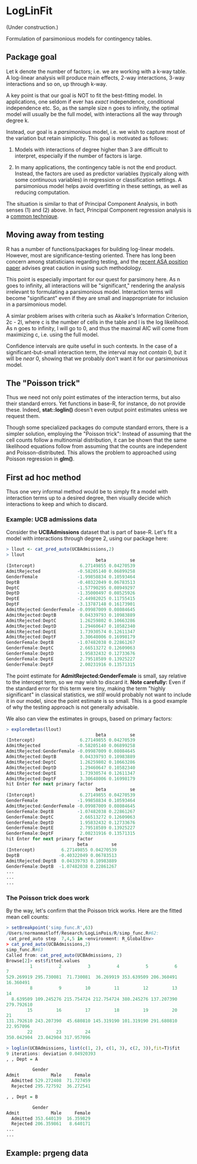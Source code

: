 
# LogLinFit

(Under construction.)

Formulation of parsimonious models for contingency tables.

## Package goal

Let k denote the number of factors; i.e. we are working with a k-way
table.  A log-linear analysis will produce main effects, 2-way
interactions, 3-way interactions and so on, up through k-way.

A key point is that our goal is NOT to fit the best-fitting model.  In
applications, one seldom if ever has *exact* independence, conditional
independence etc.  So, as the sample size n goes to infinity, the optimal
model will usually be the full model, with interactions all the way
through degree k.  

Instead, our goal is a *parsimonious* model, i.e. we wish to capture
most of the variation but retain simplicity.  This goal is motivated as
follows:

1. Models with interactions of degree higher than 3 are difficult to
  interpret, especially if the number of factors is large.

2. In many applications, the contingency table is not the end product.
   Instead, the factors are used as predictor variables (typically along
with some continuous variables) in regression or classification
settings.  A parsimonious model helps avoid overfitting in these
settings, as well as reducing computation.

The situation is similar to that of Principal Component Analysis, in
both senses (1) and (2) above.  In fact, Principal Component regression
analysis is a 
[common technique](http://www.win-vector.com/blog/2016/05/pcr_part1_xonly/).

## Moving away from testing 

R has a number of functions/packages for building log-linear models.
However, most are significance-testing oriented.  There has long
been concern among statisticians regarding testing, and the 
[recent ASA position paper](https://amstat.tandfonline.com/doi/full/10.1080/00031305.2016.1154108#.XWoK5fxlA5k)
advises great caution in using such methodology.

This point is especially important for our quest for parsimony here.  As
n goes to infinity, all interactions will be "significant," rendering
the analysis irrelevant to formulating a parsimonious model.
Interaction terms will become "significant" even if they are small and
inapproprriate for inclusion in a parsimonious model.

A simlar problem arises with criteria such as Akaike's Information
Criterion, 2c - 2l, where c is the number of cells in the table and l is
the log likelihood.  As n goes to  infinity, l will go to 0, and thus
the maximal AIC will come from maximizing c, i.e. using the full
model.

Confidence intervals are quite useful in such contexts.  In the case of
a significant-but-small interaction term, the interval may not *contain*
0, but it will be *near* 0, showing that we probably don't want it for
our parsimonious model.

## The "Poisson trick"

Thus we need not only point estimates of the interaction terms, but also
their standard errors.  Yet functions in base-R, for instance, do not
provide these.  Indeed, **stat::loglin()** doesn't even output point
estimates unless we request them.

Though some specialized packages do compute standard errors, there is a
simpler solution, employing the "Poisson trick":  Instead of assuming
that the cell counts follow a multinomial distribution, it can be shown
that the same likelihood equations follow from assuming that the counts
are independent and Poisson-distributed.  This allows the problem to
approached using Poisson regression in **glm()**.

## First ad hoc method

Thus one very informal method would be to simply fit a model with
interaction terms up to a desired degree, then visually decide which
interactions to keep and which to discard.

### Example:  UCB admissions data

Consider the **UCBAdmissions** dataset that is part of base-R.  Let's
fit a model with interactions through degree 2, using our package here:  

``` r
> llout <- cat_pred_auto(UCBAdmissions,2)
> llout
                                  beta         se
(Intercept)                 6.27149855 0.04270539
AdmitRejected              -0.58205140 0.06899258
GenderFemale               -1.99858834 0.10593464
DeptB                      -0.40322049 0.06783513
DeptC                      -1.57790295 0.08949297
DeptD                      -1.35000497 0.08525926
DeptE                      -2.44982025 0.11755415
DeptF                      -3.13787148 0.16173901
AdmitRejected:GenderFemale -0.09987009 0.08084645
AdmitRejected:DeptB         0.04339793 0.10983889
AdmitRejected:DeptC         1.26259802 0.10663286
AdmitRejected:DeptD         1.29460647 0.10582340
AdmitRejected:DeptE         1.73930574 0.12611347
AdmitRejected:DeptF         3.30648006 0.16998179
GenderFemale:DeptB         -1.07482038 0.22861267
GenderFemale:DeptC          2.66513272 0.12609063
GenderFemale:DeptD          1.95832432 0.12733676
GenderFemale:DeptE          2.79518589 0.13925227
GenderFemale:DeptF          2.00231916 0.13571315
```

The point estimate for **AdmitRejected:GenderFemale** is small, say
relative to the intercept term, so we may wish to discard it.  **Note
carefully:** Even if the standard error for this term were tiny, making
the term "highly significant" in classical statistics, we *still* would
probably not want to include it in our model, since the point estimate
is so small.  This is a good example of why the testing approach is not
generally advisable.

We also can view the estimates in groups, based on primary factors:

``` r
> exploreBetas(llout)
                                  beta         se
(Intercept)                 6.27149855 0.04270539
AdmitRejected              -0.58205140 0.06899258
AdmitRejected:GenderFemale -0.09987009 0.08084645
AdmitRejected:DeptB         0.04339793 0.10983889
AdmitRejected:DeptC         1.26259802 0.10663286
AdmitRejected:DeptD         1.29460647 0.10582340
AdmitRejected:DeptE         1.73930574 0.12611347
AdmitRejected:DeptF         3.30648006 0.16998179
hit Enter for next primary factor
                                  beta         se
(Intercept)                 6.27149855 0.04270539
GenderFemale               -1.99858834 0.10593464
AdmitRejected:GenderFemale -0.09987009 0.08084645
GenderFemale:DeptB         -1.07482038 0.22861267
GenderFemale:DeptC          2.66513272 0.12609063
GenderFemale:DeptD          1.95832432 0.12733676
GenderFemale:DeptE          2.79518589 0.13925227
GenderFemale:DeptF          2.00231916 0.13571315
hit Enter for next primary factor
                           beta         se
(Intercept)          6.27149855 0.04270539
DeptB               -0.40322049 0.06783513
AdmitRejected:DeptB  0.04339793 0.10983889
GenderFemale:DeptB  -1.07482038 0.22861267
...
...
...
```

### The Poisson trick does work

By the way, let's confirm that the Poisson trick works.  Here are the
fitted mean cell counts:

``` r
> setBreakpoint('simp_func.R',63)
/Users/normanmatloff/Research/LogLinPois/R/simp_func.R#62:
 cat_pred_auto step  7,4,5 in <environment: R_GlobalEnv>
> cat_pred_auto(UCBAdmissions,2)
simp_func.R#63
Called from: cat_pred_auto(UCBAdmissions, 2)
Browse[2]> est$fitted.values
         1          2          3          4          5          6
7 
529.269919 295.730081  71.730081  36.269919 353.639509 206.360491
16.360491 
         8          9         10         11         12         13
14 
  8.639509 109.245276 215.754724 212.754724 380.245276 137.207390
279.792610 
        15         16         17         18         19         20
21 
131.792610 243.207390  45.680810 145.319190 101.319190 291.680810
22.957096 
        22         23         24 
350.042904  23.042904 317.957096 

> loglin(UCBAdmissions, list(c(1, 2), c(1, 3), c(2, 3)),fit=T)$fit
9 iterations: deviation 0.04920393 
, , Dept = A

          Gender
Admit            Male     Female
  Admitted 529.272408  71.727459
  Rejected 295.727592  36.272541

, , Dept = B

          Gender
Admit            Male     Female
  Admitted 353.640139  16.359829
  Rejected 206.359861   8.640171
...
...
```

## Example:  prgeng data



